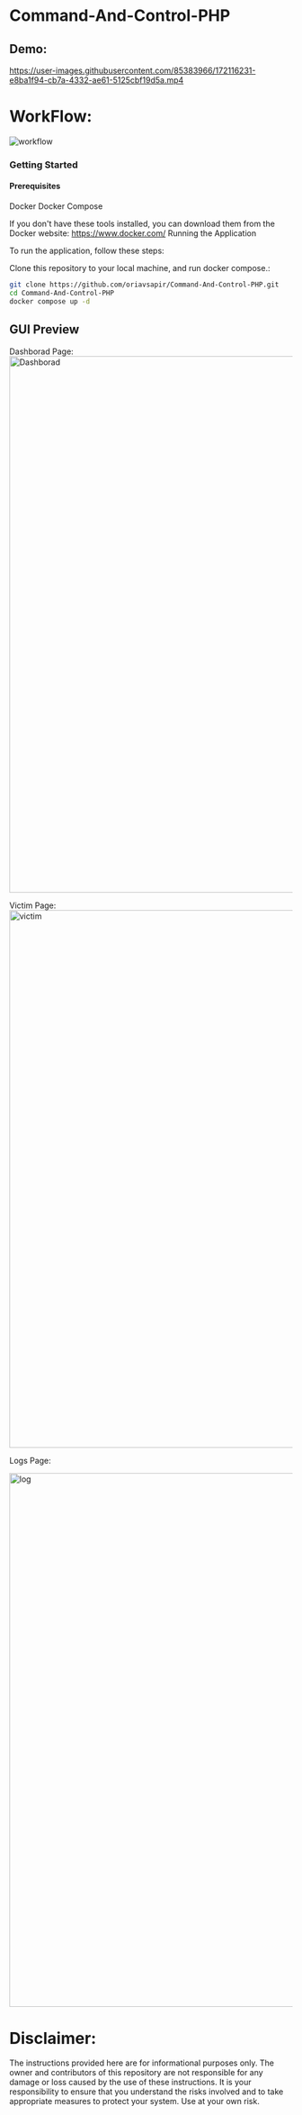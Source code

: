 # Command-And-Control-PHP

## Demo:  
https://user-images.githubusercontent.com/85383966/172116231-e8ba1f94-cb7a-4332-ae61-5125cbf19d5a.mp4


# WorkFlow:  
![workflow](https://user-images.githubusercontent.com/85383966/172119858-380f1671-bc75-440a-900e-869ca8a66b50.png) 

### Getting Started

#### Prerequisites

Docker
Docker Compose

If you don't have these tools installed, you can download them from the Docker website: https://www.docker.com/
Running the Application

To run the application, follow these steps:

Clone this repository to your local machine, and run docker compose.:  

```sh
git clone https://github.com/oriavsapir/Command-And-Control-PHP.git
cd Command-And-Control-PHP
docker compose up -d
```



## GUI Preview  

Dashborad Page:  
<img width="953" alt="Dashborad" src="https://user-images.githubusercontent.com/85383966/172116572-b5a9575b-8eba-4ae7-891a-7027b7ad9690.png">


Victim Page:  
<img width="955" alt="victim" src="https://user-images.githubusercontent.com/85383966/172116509-528fc7b6-1a33-402f-976a-2030bfaed6a3.png">

Logs Page:  

<img width="948" alt="log" src="https://user-images.githubusercontent.com/85383966/172116621-74c70b12-9540-4039-87ba-90f5bfc989c9.png">


# Disclaimer:

The instructions provided here are for informational purposes only. The owner and contributors of this repository are not responsible for any damage or loss caused by the use of these instructions. It is your responsibility to ensure that you understand the risks involved and to take appropriate measures to protect your system. Use at your own risk.
